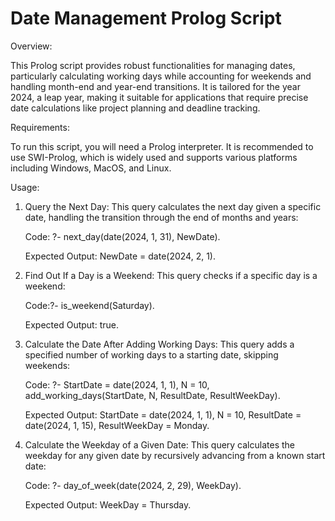# Date Management Prolog Script 
Overview: 

This Prolog script provides robust functionalities for managing dates, particularly calculating working days while accounting for weekends and handling month-end and year-end transitions. It is tailored for the year 2024, a leap year, making it suitable for applications that require precise date calculations like project planning and deadline tracking.

Requirements: 

To run this script, you will need a Prolog interpreter. It is recommended to use SWI-Prolog, which is widely used and supports various platforms including Windows, MacOS, and Linux.

Usage: 
1. Query the Next Day: This query calculates the next day given a specific date, handling the transition through the end of months and years:

    Code:
   ?- next_day(date(2024, 1, 31), NewDate).
   
   Expected Output:
   NewDate = date(2024, 2, 1).
   
2. Find Out If a Day is a Weekend: This query checks if a specific day is a weekend:

   Code:?- is_weekend(Saturday).

   Expected Output:
   true.

3. Calculate the Date After Adding Working Days: This query adds a specified number of working days to a starting date, skipping weekends:

   Code: ?- StartDate = date(2024, 1, 1), N = 10, add_working_days(StartDate, N, ResultDate, ResultWeekDay).

   Expected Output: 
   StartDate = date(2024, 1, 1),
   N = 10,
   ResultDate = date(2024, 1, 15),
   ResultWeekDay = Monday.

4. Calculate the Weekday of a Given Date: This query calculates the weekday for any given date by recursively advancing from a known start date:

    Code: ?- day_of_week(date(2024, 2, 29), WeekDay).

    Expected Output: WeekDay = Thursday.



